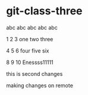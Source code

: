 # git-class-three

abc abc abc abc abc

1 2 3 one two three

4 5 6 four five six

  8 9 10 Enessss11111
  
this is second changes 

making changes on remote

